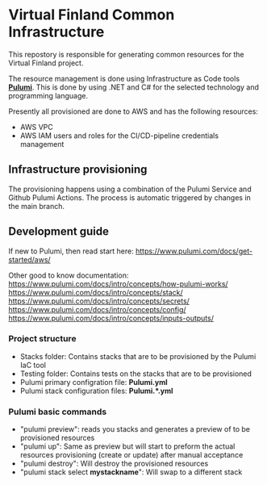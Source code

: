 # Virtual Finland Common Infrastructure

This repostory is responsible for generating common resources for the Virtual Finland project.  

The resource management is done using Infrastructure as Code tools **[Pulumi](https://www.pulumi.com/)**. This is done by using  .NET and C# for the selected technology and programming language.  

Presently all provisioned are done to AWS and has the following resources:  
* AWS VPC
* AWS IAM users and roles for the CI/CD-pipeline credentials management

## Infrastructure provisioning

The provisioning happens using a combination of the Pulumi Service and Github Pulumi Actions. The process is automatic triggered by changes in the main branch.

## Development guide

If new to Pulumi, then read start here: https://www.pulumi.com/docs/get-started/aws/

Other good to know documentation:  
https://www.pulumi.com/docs/intro/concepts/how-pulumi-works/  
https://www.pulumi.com/docs/intro/concepts/stack/  
https://www.pulumi.com/docs/intro/concepts/secrets/  
https://www.pulumi.com/docs/intro/concepts/config/  
https://www.pulumi.com/docs/intro/concepts/inputs-outputs/  
### Project structure

* Stacks folder: Contains stacks that are to be provisioned by the Pulumi IaC tool
* Testing folder: Contains tests on the stacks that are to be provisioned
* Pulumi primary configration file: **Pulumi.yml**
* Pulumi stack configuration files: **Pulumi.*.yml**

### Pulumi basic commands

* "pulumi preview": reads you stacks and generates a preview of to be provisioned resources
* "pulumi up": Same as preview but will start to preform the actual resources provisioning (create or update) after manual acceptance
* "pulumi destroy": Will destroy the provisioned resources
* "pulumi stack select **mystackname**": Will swap to a different stack